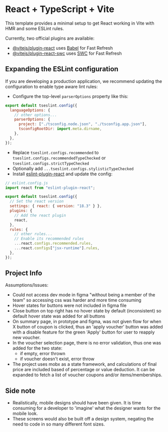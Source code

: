 # React + TypeScript + Vite

This template provides a minimal setup to get React working in Vite with HMR and some ESLint rules.

Currently, two official plugins are available:

- [@vitejs/plugin-react](https://github.com/vitejs/vite-plugin-react/blob/main/packages/plugin-react/README.md) uses [Babel](https://babeljs.io/) for Fast Refresh
- [@vitejs/plugin-react-swc](https://github.com/vitejs/vite-plugin-react-swc) uses [SWC](https://swc.rs/) for Fast Refresh

## Expanding the ESLint configuration

If you are developing a production application, we recommend updating the configuration to enable type aware lint rules:

- Configure the top-level `parserOptions` property like this:

```js
export default tseslint.config({
  languageOptions: {
    // other options...
    parserOptions: {
      project: ["./tsconfig.node.json", "./tsconfig.app.json"],
      tsconfigRootDir: import.meta.dirname,
    },
  },
});
```

- Replace `tseslint.configs.recommended` to `tseslint.configs.recommendedTypeChecked` or `tseslint.configs.strictTypeChecked`
- Optionally add `...tseslint.configs.stylisticTypeChecked`
- Install [eslint-plugin-react](https://github.com/jsx-eslint/eslint-plugin-react) and update the config:

```js
// eslint.config.js
import react from "eslint-plugin-react";

export default tseslint.config({
  // Set the react version
  settings: { react: { version: "18.3" } },
  plugins: {
    // Add the react plugin
    react,
  },
  rules: {
    // other rules...
    // Enable its recommended rules
    ...react.configs.recommended.rules,
    ...react.configs["jsx-runtime"].rules,
  },
});
```

## Project Info

Assumptions/Issues:

- Could not access dev mode in figma "without being a member of the team" so accessing css was harder and more time consuming
- Hover states for buttons were not included in figma file
- Close button on top right has no hover state by default (inconsistent) so default hover state was added for all buttons
- On summary page, in prototype and figma, was not given flow for when X button of coupon is clicked, thus an 'apply voucher' button was added with a disable feature for the green 'Apply' button for user to reapply new voucher.
- In the voucher selection page, there is no error validation, thus one was added for the two state:
  - if empty, error thrown
  - if voucher doesn't exist, error throw
- The project uses mobx as a state framework, and calculations of final price are included based of percentage or value deduction. It can be expanded to fetch a list of voucher coupons and/or items/memberships.

## Side note

- Realistically, mobile designs should have been given. It is time consuming for a developer to 'imagine' what the designer wants for the mobile look.
- These screens would also be built off a design system, negating the need to code in so many different font sizes.
